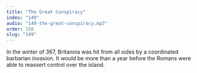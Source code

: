 ```yaml
---
title: "The Great Conspiracy"
index: "149"
audio: "149-the-great-conspiracy.mp3"
order: 158
slug: "149"
---
```


In the winter of 367, Britannia was hit from all sides by a coordinated barbarian invasion. It would be more than a year before the Romans were able to reassert control over the island.


